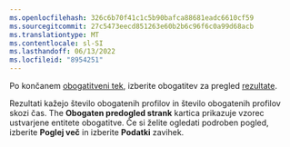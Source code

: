 ```yaml
---
ms.openlocfilehash: 326c6b70f41c1c5b90bafca88681eadc6610cf59
ms.sourcegitcommit: 27c5473eecd851263e60b2b6c96f6c0a99d68acb
ms.translationtype: MT
ms.contentlocale: sl-SI
ms.lasthandoff: 06/13/2022
ms.locfileid: "8954251"
---
```

Po končanem [obogatitveni tek](../enrichment-hub.md#run-or-refresh-enrichments), izberite obogatitev za pregled [rezultate](../enrichment-hub.md#enrichment-results). 

Rezultati kažejo število obogatenih profilov in število obogatenih profilov skozi čas. The **Obogaten predogled strank** kartica prikazuje vzorec ustvarjene entitete obogatitve. Če si želite ogledati podroben pogled, izberite **Poglej več** in izberite **Podatki** zavihek.
